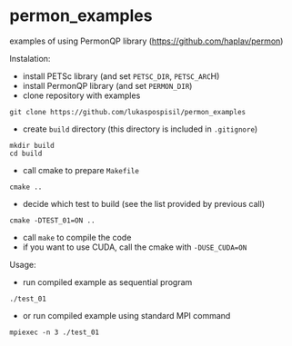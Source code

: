 # permon_examples

examples of using PermonQP library (https://github.com/haplav/permon)

Instalation:
- install PETSc library (and set `PETSC_DIR`, `PETSC_ARC`H)
- install PermonQP library (and set `PERMON_DIR`)
- clone repository with examples
```
git clone https://github.com/lukaspospisil/permon_examples
```
- create `build` directory (this directory is included in `.gitignore`)
```
mkdir build
cd build
```
- call cmake to prepare `Makefile`
```
cmake ..
```
- decide which test to build (see the list provided by previous call)
```
cmake -DTEST_01=ON ..
```
- call `make` to compile the code
- if you want to use CUDA, call the cmake with `-DUSE_CUDA=ON`

Usage:
- run compiled example as sequential program
```
./test_01
```
- or run compiled example using standard MPI command
```
mpiexec -n 3 ./test_01
```
